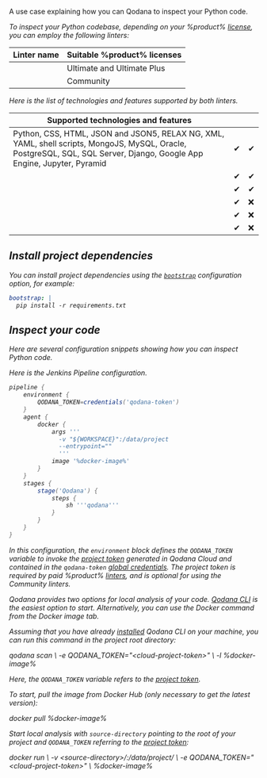 [//]: # (title: Inspect Python code)

<link-summary>A use case explaining how you can Qodana to inspect your Python code.</link-summary>

<var name="JenkinsCred" value="https://www.jenkins.io/doc/book/using/using-credentials/#adding-new-global-credentials"/>
<var name="docker-image" value="jetbrains/qodana-python&lt;-community&gt;:2023.3"/>

To inspect your Python codebase, depending on your %product% [license](pricing.md), you can employ the following linters: 

<tabs>
<tab id="inspect-python-code-linters" title="Linters">

| Linter name                    | Suitable %product% licenses |
|--------------------------------|-----------------------------|
| [](qodana-python.md)           | Ultimate and Ultimate Plus  |
| [](qodana-python-community.md) | Community                   |

</tab>
<tab id="inspect-python-code-techs" title="Supported technologies and features">

Here is the list of technologies and features supported by both linters.

| Supported technologies and features                                                                                                                                     | [](qodana-python.md) | [](qodana-python-community.md) |
|-------------------------------------------------------------------------------------------------------------------------------------------------------------------------|----------------------|--------------------------------|
| Python, CSS, HTML, JSON and JSON5, RELAX NG, XML, YAML, shell scripts, MongoJS, MySQL, Oracle, PostgreSQL, SQL, SQL Server, Django, Google App Engine, Jupyter, Pyramid | &#x2714;             | &#x2714;                       |
| [](baseline.topic)                                                                                                                                                      | &#x2714;             | &#x2714;                       |
| [](quality-gate.topic)                                                                                                                                                  | &#x2714;             | &#x2714;                       |
| [](license-audit.topic)                                                                                                                                                    | &#x2714;             | &#x274c;                       |
| [](quick-fix.md)                                                                                                                                                        | &#x2714;             | &#x274c;                       |
| [](vulnerability-checker.md)                                                                                                                                            | &#x2714;             | &#x274c;                       |

</tab>
</tabs>

## Install project dependencies

You can install project dependencies using the [`bootstrap`](before-running-qodana.md) configuration option, for example:

```yaml
bootstrap: |
  pip install -r requirements.txt
```

## Inspect your code

Here are several configuration snippets showing how you can inspect Python code.

<tabs>
<tab id="inspect-python-code-github" title="GitHub Actions">
<include from="lib_qd.topic" element-id="github-basic-configuration"/>

</tab>
<tab id="inspect-python-code-jenkins" title="Jenkins">

Here is the Jenkins Pipeline configuration.

```groovy
pipeline {
    environment {
        QODANA_TOKEN=credentials('qodana-token')
    }
    agent {
        docker {
            args '''
              -v "${WORKSPACE}":/data/project
              --entrypoint=""
              '''
            image '%docker-image%'
        }
    }
    stages {
        stage('Qodana') {
            steps {
                sh '''qodana'''
            }
        }
    }
}
```

In this configuration, the `environment` block defines the `QODANA_TOKEN` variable to invoke the
[project token](project-token.md) generated in Qodana Cloud and contained in
the `qodana-token` [global credentials](%JenkinsCred%). The project token is required by paid %product%
[linters](pricing.md#pricing-linters-licenses), and is optional for using the Community linters.

</tab>
<tab id="inspect-python-code-local" title="Local run">
<p>Qodana provides two options for local analysis of your code.
    <a href="https://github.com/JetBrains/qodana-cli">Qodana CLI</a> is the easiest option to start.
    Alternatively, you can use the Docker command from the <ui-path>Docker image</ui-path> tab.</p>
<tabs>
    <tab id="qodana-cli-tab" title="Qodana CLI">
        <p>Assuming that you have already
            <a href="https://github.com/JetBrains/qodana-cli/releases/latest">installed</a> Qodana CLI on your
            machine, you can run this command in the project root directory:</p>
        <code-block prompt="$">
            qodana scan \
               -e QODANA_TOKEN="&lt;cloud-project-token&gt;" \
               -l %docker-image%
        </code-block>
        <p>Here, the <code>QODANA_TOKEN</code> variable refers to the <a href="project-token.md">project token</a>.</p>
    </tab>
    <tab id="docker-image-tab" title="Docker image">
        <p>To start, pull the image from Docker Hub (only necessary to get the latest version):</p>
        <code-block lang="shell" prompt="$">
            docker pull %docker-image%
        </code-block>
        <p>Start local analysis with <code>source-directory</code>
            pointing to the root of your project and
            <code>QODANA_TOKEN</code> referring to the <a href="project-token.md">project token</a>:</p>
        <code-block lang="shell" prompt="$">
            docker run \
               -v &lt;source-directory&gt;/:/data/project/ \
               -e QODANA_TOKEN="&lt;cloud-project-token&gt;" \
               %docker-image%
        </code-block>
    </tab>
</tabs>

</tab>
</tabs>



